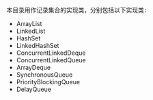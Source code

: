 <pre>
本目录用作记录集合的实现类，分别包括以下实现类:
</pre>
* ArrayList
* LinkedList
* HashSet
* LinkedHashSet
* ConcurrentLinkedDeque
* ConcurrentLinkedQueue
* ArrayDeque
* SynchronousQueue
* PriorityBlockingQueue
* DelayQueue